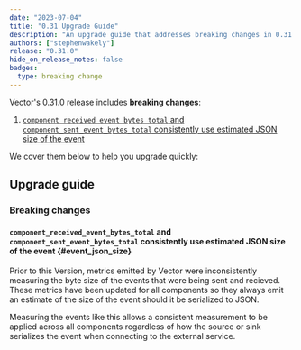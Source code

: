 ```yaml
---
date: "2023-07-04"
title: "0.31 Upgrade Guide"
description: "An upgrade guide that addresses breaking changes in 0.31.0"
authors: ["stephenwakely"]
release: "0.31.0"
hide_on_release_notes: false
badges:
  type: breaking change
---
```


Vector's 0.31.0 release includes **breaking changes**:

1. [`component_received_event_bytes_total` and `component_sent_event_bytes_total` consistently use estimated JSON size of the event](#event_json_size)

We cover them below to help you upgrade quickly:

## Upgrade guide

### Breaking changes

#### `component_received_event_bytes_total` and `component_sent_event_bytes_total` consistently use estimated JSON size of the event {#event_json_size}

Prior to this Version, metrics emitted by Vector were inconsistently measuring
the byte size of the events that were being sent and recieved. These metrics
have been updated for all components so they always emit an estimate of the size
of the event should it be serialized to JSON.

Measuring the events like this allows a consistent measurement to be applied
across all components regardless of how the source or sink serializes the event
when connecting to the external service.
